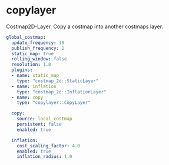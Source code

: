 # copylayer

Costmap2D-Layer. Copy a costmap into another costmaps layer.

```yaml
global_costmap:
  update_frequency: 10
  publish_frequency: 1
  static_map: true
  rolling_window: false
  resolution: 1.0
  plugins:
  - name: static_map
    type: "costmap_2d::StaticLayer"
  - name: inflation
    type: "costmap_2d::InflationLayer"
  - name: copy
    type: "copylayer::CopyLayer"

  copy:
    source: local_costmap
    persistent: false
    enabled: true

  inflation:
    cost_scaling_factor: 4.0
    enabled: true
    inflation_radius: 1.0
```